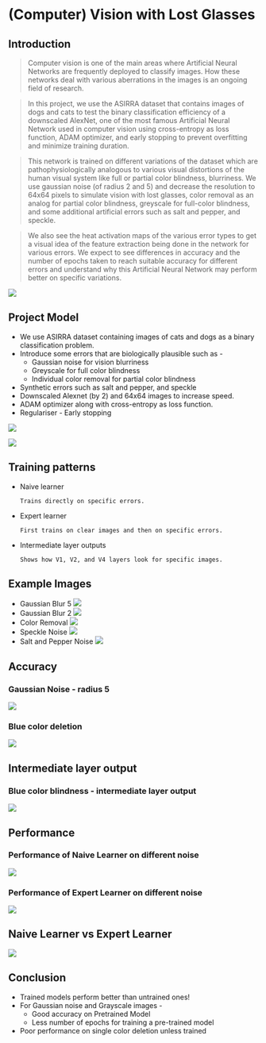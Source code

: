 # (Computer) Vision with Lost Glasses


## Introduction

> Computer vision is one of the main areas where Artificial Neural Networks are frequently deployed to classify images. How these networks deal with various aberrations in the images is an ongoing field of research. 

> In this project, we use the ASIRRA dataset that contains images of dogs and cats to test the binary classification efficiency of a downscaled AlexNet, one of the most famous Artificial Neural Network used in computer vision using cross-entropy as loss function, ADAM optimizer, and early stopping to prevent overfitting and minimize training duration.

> This network is trained on different variations of the dataset which are pathophysiologically analogous to various visual distortions of the human visual system like full or partial color blindness, blurriness. We use gaussian noise (of radius 2 and 5) and decrease the resolution to 64x64 pixels to simulate vision with lost glasses, color removal as an analog for partial color blindness, greyscale for full-color blindness, and some additional artificial errors such as salt and pepper, and speckle.

> We also see the heat activation maps of the various error types to get a visual idea of the feature extraction being done in the network for various errors. We expect to see differences in accuracy and the number of epochs taken to reach suitable accuracy for different errors and understand why this Artificial Neural Network may perform better on specific variations.


![](https://raw.githubusercontent.com/SAIGANESH02/Vision_with_Lost_Glasses/master/blurry_vision.png)

## Project Model 

* We use ASIRRA dataset containing images of cats and dogs as a binary classification problem.
* Introduce some errors that are biologically plausible such as - 
  * Gaussian noise for vision blurriness
  * Greyscale for full color blindness
  * Individual color removal for partial color blindness
* Synthetic errors such as salt and pepper, and speckle
* Downscaled Alexnet (by 2) and 64x64 images to increase speed.
* ADAM optimizer along with cross-entropy as loss function.
* Regulariser - Early stopping

![](https://miro.medium.com/max/1838/1*bD_DMBtKwveuzIkQTwjKQQ.png)

![](https://www.biorxiv.org/content/biorxiv/early/2020/01/02/407007/F1.large.jpg)

## Training patterns

* Naive learner
  ``` 
  Trains directly on specific errors.
  ```
* Expert learner 
  ``` 
  First trains on clear images and then on specific errors.
  ```
* Intermediate layer outputs
  ``` 
  Shows how V1, V2, and V4 layers look for specific images.
  ```
## Example Images
* Gaussian Blur 5
![](https://raw.githubusercontent.com/SAIGANESH02/Vision_with_Lost_Glasses/master/assets/GuassianBlur5.png)
* Gaussian Blur 2
![](https://raw.githubusercontent.com/SAIGANESH02/Vision_with_Lost_Glasses/master/assets/GuassianBlur2.png)
* Color Removal
![](https://raw.githubusercontent.com/SAIGANESH02/Vision_with_Lost_Glasses/master/assets/colorem.png)
* Speckle Noise
![](https://raw.githubusercontent.com/SAIGANESH02/Vision_with_Lost_Glasses/master/assets/speckleblur.png)
* Salt and Pepper Noise
![](https://raw.githubusercontent.com/SAIGANESH02/Vision_with_Lost_Glasses/master/assets/SandPBlur.png)

## Accuracy
### Gaussian Noise - radius 5
![](https://raw.githubusercontent.com/SAIGANESH02/Vision_with_Lost_Glasses/master/assets/Acc_GN_5.png)
### Blue color deletion
![](https://raw.githubusercontent.com/SAIGANESH02/Vision_with_Lost_Glasses/master/assets/Acc_BlCol.png)
## Intermediate layer output
### Blue color blindness - intermediate layer output

![](https://raw.githubusercontent.com/SAIGANESH02/Vision_with_Lost_Glasses/master/assets/bl_ILO.JPG)
## Performance
### Performance of Naive Learner on different noise
![](https://raw.githubusercontent.com/SAIGANESH02/Vision_with_Lost_Glasses/master/assets/performance_naive_learner_all_noises.png)
### Performance of Expert Learner on different noise
![](https://raw.githubusercontent.com/SAIGANESH02/Vision_with_Lost_Glasses/master/assets/performance_experience_learner_all_noises.png)
## Naive Learner vs Expert Learner 
![](https://raw.githubusercontent.com/SAIGANESH02/Vision_with_Lost_Glasses/master/assets/nlvsel.png)

## Conclusion

* Trained models perform better than untrained ones!
* For Gaussian noise and Grayscale images -  
  * Good accuracy on Pretrained Model
  * Less number of epochs for training a pre-trained model
* Poor performance on single color deletion unless trained


